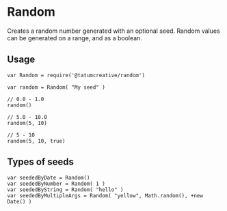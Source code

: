 # Random

Creates a random number generated with an optional seed. Random values can be generated on a range, and as a boolean.

## Usage

	var Random = require('@tatumcreative/random')
	
	var random = Random( "My seed" )
	
	// 0.0 - 1.0
	random()
	
	// 5.0 - 10.0
	random(5, 10)
	
	// 5 - 10
	random(5, 10, true)

## Types of seeds

	var seededByDate = Random()
	var seededByNumber = Random( 1 )
	var seededByString = Random( "hello" )
	var seededByMultipleArgs = Random( "yellow", Math.random(), +new Date() )
